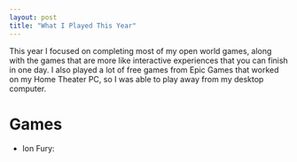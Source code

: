 ```yaml
---
layout: post
title: "What I Played This Year"
---
```


This year I focused on completing most of my open world games, along with the games that are more like interactive experiences that you can finish in one day. I also played a lot of free games from Epic Games that worked on my Home Theater PC, so I was able to play away from my desktop computer.

# Games

* Ion Fury: 